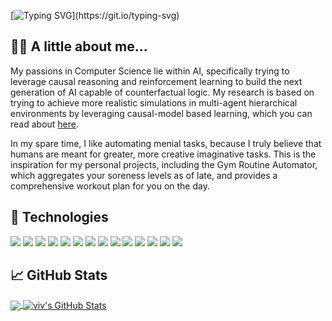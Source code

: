 [![Typing SVG](https://readme-typing-svg.demolab.com?font=Fira+Code&weight=100&size=30&duration=3000&pause=300&color=18FF00&width=435&lines=Hey!+My+name+is+viv.+;Nice+to+meet+you!)](https://git.io/typing-svg)

## :walking_man: A little about me...

My passions in Computer Science lie within AI, specifically trying to leverage causal reasoning and reinforcement learning to build the next generation of AI capable of counterfactual logic. My research is based on trying to achieve more realistic simulations in multi-agent hierarchical environments by leveraging causal-model based learning, which you can read about [here](https://newsroom.lmu.edu/community/seaver-summer-research-vivek-dhingra-25/).

In my spare time, I like automating menial tasks, because I truly believe that humans are meant for greater, more creative imaginative tasks. This is the inspiration for my personal projects, including the Gym Routine Automator, which aggregates your soreness levels as of late, and provides a comprehensive workout plan for you on the day.

## :dvd: Technologies

<img src="https://img.shields.io/badge/PyTorch-EE4C2C?style=for-the-badge&logo=pytorch&logoColor=white">

<img src="https://img.shields.io/badge/TensorFlow-FF6F00?style=for-the-badge&logo=tensorflow&logoColor=white">

<img src="https://img.shields.io/badge/-HuggingFace-FDEE21?style=for-the-badge&logo=HuggingFace&logoColor=black">

<img src="https://img.shields.io/badge/Vercel-000000?style=for-the-badge&logo=vercel&logoColor=white">

<img src="https://img.shields.io/badge/Supabase-181818?style=for-the-badge&logo=supabase&logoColor=white">

<img src="{https://img.shields.io/badge/firebase-ffca28?style=for-the-badge&logo=firebase&logoColor=black">

<img src="https://img.shields.io/badge/next%20js-000000?style=for-the-badge&logo=nextdotjs&logoColor=white">

<img src="https://img.shields.io/badge/Node%20js-339933?style=for-the-badge&logo=nodedotjs&logoColor=white">

<img src="https://img.shields.io/badge/Node%20js-339933?style=for-the-badge&logo=nodedotjs&logoColor=white">

<img src="https://img.shields.io/badge/Node%20js-339933?style=for-the-badge&logo=nodedotjs&logoColor=white">

<img src="https://img.shields.io/badge/R-276DC3?style=for-the-badge&logo=r&logoColor=white">

<img src="{https://img.shields.io/badge/React-20232A?style=for-the-badge&logo=react&logoColor=61DAFB">

<img src="https://img.shields.io/badge/Numpy-777BB4?style=for-the-badge&logo=numpy&logoColor=white">

<img src="{https://img.shields.io/badge/Pandas-2C2D72?style=for-the-badge&logo=pandas&logoColor=white">




## &#x1f4c8; GitHub Stats

<a href="https://github.com/Relectrik">
  <img align="center" src="https://github-readme-stats-tau-red-95.vercel.app/api/top-langs/?username=Relectrik&hide=css,html&title_color=ffffff&text_color=c9cacc&icon_color=2bbc8a&bg_color=1d1f21&langs_count=3&size_weight=0.8&count_weight=0.2" />
</a>
<a href="https://github.com/Relectrik">
  <img align="center" src="https://github-readme-stats-tau-red-95.vercel.app/api?username=Relectrik&show_icons=true&line_height=27&count_private=true&title_color=ffffff&text_color=c9cacc&icon_color=2bbc8a&bg_color=1d1f21&custom_title=viv's%20GitHub%20Stats" alt="viv's GitHub Stats" />
</a>
